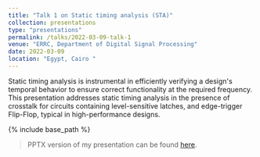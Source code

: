 ```yaml
---
title: "Talk 1 on Static timing analysis (STA)"
collection: presentations
type: "presentations"
permalink: /talks/2022-03-09-talk-1
venue: "ERRC, Department of Digital Signal Processing"
date: 2022-03-09
location: "Egypt, Cairo "
---
```


Static timing analysis is instrumental in efficiently verifying a design's temporal behavior to ensure correct functionality at the required frequency. This presentation addresses static timing analysis in the presence of crosstalk for circuits containing level-sensitive latches, and edge-trigger Flip-Flop, typical in high-performance designs.

{% include base_path %}
> PPTX version of my presentation can be found [here](/files/Static_Time_Analysis.pptx).
